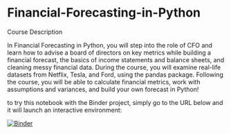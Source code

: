 # Financial-Forecasting-in-Python

Course Description

In Financial Forecasting in Python, you will step into the role of CFO and learn how to advise a board of directors on key metrics while building a financial forecast, the basics of income statements and balance sheets, and cleaning messy financial data. During the course, you will examine real-life datasets from Netflix, Tesla, and Ford, using the pandas package. Following the course, you will be able to calculate financial metrics, work with assumptions and variances, and build your own forecast in Python!

to try this notebook with the Binder project, simply
go to the URL below and it will launch an interactive environment:


[![Binder](https://mybinder.org/badge_logo.svg)](https://mybinder.org/v2/gh/gmineo/Financial-Forecasting-in-Python/master?Income-statements.ipynb)

